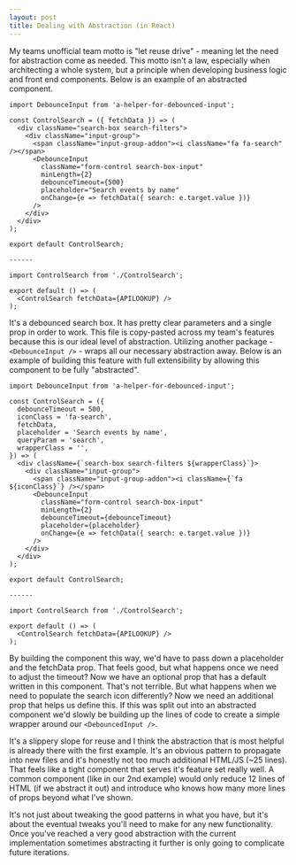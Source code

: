 ```yaml
---
layout: post
title: Dealing with Abstraction (in React)
---
```


My teams unofficial team motto is "let reuse drive" - meaning let the need for abstraction come as needed. This motto isn't a law, especially when architecting a whole system, but a principle when developing business logic and front end components. Below is an example of an abstracted component.


```
import DebounceInput from 'a-helper-for-debounced-input';

const ControlSearch = ({ fetchData }) => (
  <div className="search-box search-filters">
    <div className="input-group">
      <span className="input-group-addon"><i className="fa fa-search" /></span>
      <DebounceInput
        className="form-control search-box-input"
        minLength={2}
        debounceTimeout={500}
        placeholder="Search events by name"
        onChange={e => fetchData({ search: e.target.value })}
      />
    </div>
  </div>
);

export default ControlSearch;

------

import ControlSearch from './ControlSearch';

export default () => (
  <ControlSearch fetchData={APILOOKUP} />
);
```

It's a debounced search box. It has pretty clear parameters and a single prop in order to work. This file is copy-pasted across my team's features because this is our ideal level of abstraction. Utilizing another package - `<DebounceInput />` - wraps all our necessary abstraction away. Below is an example of building this feature with full extensibility by allowing this component to be fully "abstracted". 

```
import DebounceInput from 'a-helper-for-debounced-input';

const ControlSearch = ({ 
  debounceTimeout = 500,
  iconClass = 'fa-search',
  fetchData,
  placeholder = 'Search events by name',
  queryParam = 'search',
  wrapperClass = '',
}) => (
  <div className={`search-box search-filters ${wrapperClass}`}>
    <div className="input-group">
      <span className="input-group-addon"><i className={`fa ${iconClass}`} /></span>
      <DebounceInput
        className="form-control search-box-input"
        minLength={2}
        debounceTimeout={debounceTimeout}
        placeholder={placeholder}
        onChange={e => fetchData({ search: e.target.value })}
      />
    </div>
  </div>
);

export default ControlSearch;

------

import ControlSearch from './ControlSearch';

export default () => (
  <ControlSearch fetchData={APILOOKUP} />
);
```

By building the component this way, we'd have to pass down a placeholder and the fetchData prop. That feels good, but what happens once we need to adjust the timeout? Now we have an optional prop that has a default written in this component. That's not terrible. But what happens when we need to populate the search icon differently? Now we need an additional prop that helps us define this. If this was split out into an abstracted component we'd slowly be building up the lines of code to create a simple wrapper around our `<DebouncedInput />`. 

It's a slippery slope for reuse and I think the abstraction that is most helpful is already there with the first example. It's an obvious pattern  to propagate into new files and it's honestly not too much additional HTML/JS (~25 lines). That feels like a tight component that serves it's feature set really well. A common component (like in our 2nd example) would only reduce 12 lines of HTML (if we abstract it out) and introduce who knows how many more lines of props beyond what I've shown.

It's not just about tweaking the good patterns in what you have, but it's about the eventual tweaks you'll need to make for any new functionality. Once you've reached a very good abstraction with the current implementation sometimes abstracting it further is only going to complicate future iterations.
